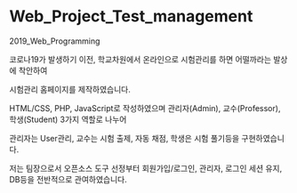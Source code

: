 # Web_Project_Test_management
2019_Web_Programming 

코로나19가 발생하기 이전, 학교차원에서 온라인으로 시험관리를 하면 어떨까라는 발상에 착안하여

시험관리 홈페이지를 제작하였습니다.

HTML/CSS, PHP, JavaScript로 작성하였으며 관리자(Admin), 교수(Professor), 학생(Student) 3가지 역할로 나누어

관리자는 User관리, 교수는 시험 출제, 자동 채점, 학생은 시험 풀기등을 구현하였습니다.

저는 팀장으로서 오픈소스 도구 선정부터 회원가입/로그인, 관리자, 로그인 세션 유지, DB등을 전반적으로 관여하였습니다.
